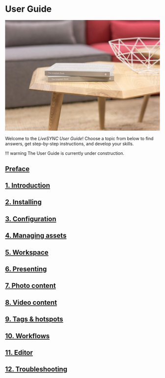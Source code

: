 # User Guide

![Cover](img/StockSnap_X0XWGLGUGI_edited.jpg)

Welcome to the *LiveSYNC User Guide*! Choose a topic from below to find answers, get step-by-step instructions, and develop your skills.

!!! warning
    The User Guide is currently under construction.

## [Preface](preface.md)

## [1. Introduction](introduction.md)

## [2. Installing](installing.md)

## [3. Configuration](configuration.md)

## [4. Managing assets](asset_management.md)

## [5. Workspace](workspace.md)

## [6. Presenting](presenting.md)

## [7. Photo content](photo_content.md)

## [8. Video content](video_content.md)

## [9. Tags & hotspots](hotspots.md)

## [10. Workflows](workflows.md)

## [11. Editor](editor.md)

## [12. Troubleshooting](troubleshooting.md)
